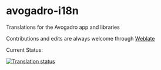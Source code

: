 # avogadro-i18n

Translations for the Avogadro app and libraries

Contributions and edits are always welcome through [Weblate](https://hosted.weblate.org/engage/avogadro/)

Current Status:

<a href="https://hosted.weblate.org/engage/avogadro/">
<img src="https://hosted.weblate.org/widgets/avogadro/-/multi-auto.svg" alt="Translation status" />
